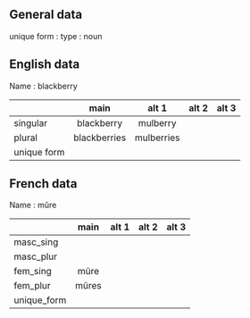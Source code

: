 ## General data

unique form :
type : noun

## English data

Name : blackberry

|             |     main     |   alt 1    | alt 2 | alt 3 |
| :---------- | :----------: | :--------: | :---: | ----- |
| singular    |  blackberry  |  mulberry  |       |       |
| plural      | blackberries | mulberries |       |       |
| unique form |              |            |       |       |

## French data

Name : mûre

|             | main  | alt 1 | alt 2 | alt 3 |
| :---------- | :---: | :---: | :---: | :---: |
| masc_sing   |       |       |       |       |
| masc_plur   |       |       |       |       |
| fem_sing    | mûre  |       |       |       |
| fem_plur    | mûres |       |       |       |
| unique_form |       |       |       |       |


